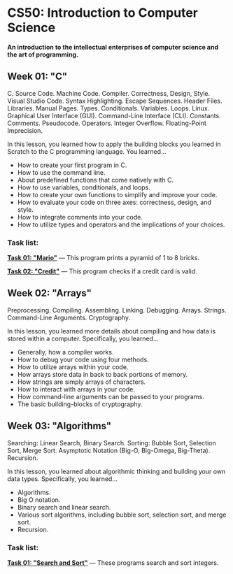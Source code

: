 # CS50: Introduction to Computer Science

**An introduction to the intellectual enterprises of computer science and the art of programming.**

## Week 01: "C"

C. Source Code. Machine Code. Compiler. Correctness, Design, Style. Visual Studio Code. Syntax Highlighting. Escape Sequences. Header Files. Libraries. Manual Pages. Types. Conditionals. Variables. Loops. Linux. Graphical User Interface (GUI). Command-Line Interface (CLI). Constants. Comments. Pseudocode. Operators. Integer Overflow. Floating-Point Imprecision.

In this lesson, you learned how to apply the building blocks you learned in Scratch to the C programming language. You learned…

-   How to create your first program in C.
-   How to use the command line.
-   About predefined functions that come natively with C.
-   How to use variables, conditionals, and loops.
-   How to create your own functions to simplify and improve your code.
-   How to evaluate your code on three axes: correctness, design, and style.
-   How to integrate comments into your code.
-   How to utilize types and operators and the implications of your choices.

### Task list:

**[Task 01: "Mario"](https://github.com/PedroGBello/CS50/tree/main/week_01/01_mario)** — This program prints a pyramid of 1 to 8 bricks.

**[Task 02: "Credit"](https://github.com/PedroGBello/CS50/tree/main/week_01/02_credit)** — This program checks if a credit card is valid.

## Week 02: "Arrays"

Preprocessing. Compiling. Assembling. Linking. Debugging. Arrays. Strings. Command-Line Arguments. Cryptography.

In this lesson, you learned more details about compiling and how data is stored within a computer. Specifically, you learned…

-   Generally, how a compiler works.
-   How to debug your code using four methods.
-   How to utilize arrays within your code.
-   How arrays store data in back to back portions of memory.
-   How strings are simply arrays of characters.
-   How to interact with arrays in your code.
-   How command-line arguments can be passed to your programs.
-   The basic building-blocks of cryptography.

## Week 03: "Algorithms"

Searching: Linear Search, Binary Search. Sorting: Bubble Sort, Selection Sort, Merge Sort. Asymptotic Notation (Big-O, Big-Omega, Big-Theta). Recursion.

In this lesson, you learned about algorithmic thinking and building your own data types. Specifically, you learned…

-   Algorithms.
-   Big O notation.
-   Binary search and linear search.
-   Various sort algorithms, including bubble sort, selection sort, and merge sort.
-   Recursion.

### Task list:

**[Task 01: "Search and Sort"](https://github.com/PedroGBello/CS50/tree/main/week_03/01_search_and_sort)** — These programs search and sort integers.
